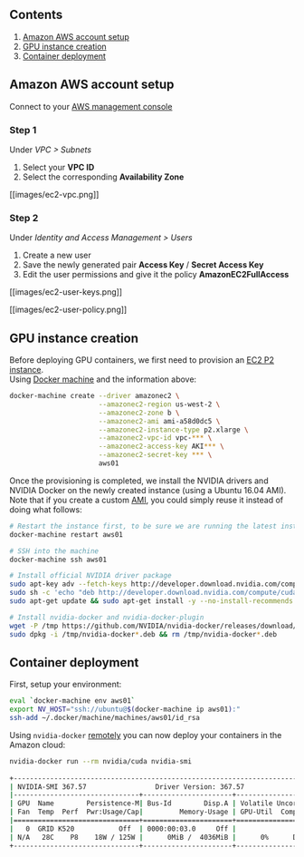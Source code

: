 ## Contents
1. [Amazon AWS account setup](#amazon-aws-account-setup)
1. [GPU instance creation](#gpu-instance-creation)
1. [Container deployment](#container-deployment)

## Amazon AWS account setup

Connect to your [AWS management console](https://console.aws.amazon.com)

### Step 1

Under _VPC > Subnets_

1. Select your **VPC ID**
2. Select the corresponding **Availability Zone**

[[images/ec2-vpc.png]]

### Step 2

Under _Identity and Access Management > Users_

1. Create a new user
2. Save the newly generated pair **Access Key** / **Secret Access Key**
3. Edit the user permissions and give it the policy **AmazonEC2FullAccess**

[[images/ec2-user-keys.png]]

[[images/ec2-user-policy.png]]


## GPU instance creation

Before deploying GPU containers, we first need to provision an [EC2 P2 instance](https://aws.amazon.com/ec2/instance-types/#gpu).  
Using [Docker machine](https://docs.docker.com/machine/install-machine/) and the information above:

```sh
docker-machine create --driver amazonec2 \
                      --amazonec2-region us-west-2 \
                      --amazonec2-zone b \
                      --amazonec2-ami ami-a58d0dc5 \
                      --amazonec2-instance-type p2.xlarge \
                      --amazonec2-vpc-id vpc-*** \
                      --amazonec2-access-key AKI*** \
                      --amazonec2-secret-key *** \
                      aws01
```

Once the provisioning is completed, we install the NVIDIA drivers and NVIDIA Docker on the newly created instance (using a Ubuntu 16.04 AMI).  
Note that if you create a custom [AMI](http://docs.aws.amazon.com/AWSEC2/latest/UserGuide/AMIs.html), you could simply reuse it instead of doing what follows:

```sh
# Restart the instance first, to be sure we are running the latest installed kernel
docker-machine restart aws01

# SSH into the machine
docker-machine ssh aws01

# Install official NVIDIA driver package
sudo apt-key adv --fetch-keys http://developer.download.nvidia.com/compute/cuda/repos/ubuntu1604/x86_64/7fa2af80.pub
sudo sh -c 'echo "deb http://developer.download.nvidia.com/compute/cuda/repos/ubuntu1604/x86_64 /" > /etc/apt/sources.list.d/cuda.list'
sudo apt-get update && sudo apt-get install -y --no-install-recommends linux-headers-generic dkms cuda-drivers

# Install nvidia-docker and nvidia-docker-plugin
wget -P /tmp https://github.com/NVIDIA/nvidia-docker/releases/download/v1.0.1/nvidia-docker_1.0.1-1_amd64.deb
sudo dpkg -i /tmp/nvidia-docker*.deb && rm /tmp/nvidia-docker*.deb
```

## Container deployment

First, setup your environment:

```sh
eval `docker-machine env aws01`
export NV_HOST="ssh://ubuntu@$(docker-machine ip aws01):"
ssh-add ~/.docker/machine/machines/aws01/id_rsa
```

Using `nvidia-docker` [remotely](nvidia-docker#running-it-remotely) you can now deploy your containers in the Amazon cloud:

```sh
nvidia-docker run --rm nvidia/cuda nvidia-smi
     
+-----------------------------------------------------------------------------+
| NVIDIA-SMI 367.57                 Driver Version: 367.57                    |
|-------------------------------+----------------------+----------------------+
| GPU  Name        Persistence-M| Bus-Id        Disp.A | Volatile Uncorr. ECC |
| Fan  Temp  Perf  Pwr:Usage/Cap|         Memory-Usage | GPU-Util  Compute M. |
|===============================+======================+======================|
|   0  GRID K520           Off  | 0000:00:03.0     Off |                  N/A |
| N/A   28C    P8    18W / 125W |      0MiB /  4036MiB |      0%      Default |
+-------------------------------+----------------------+----------------------+
```